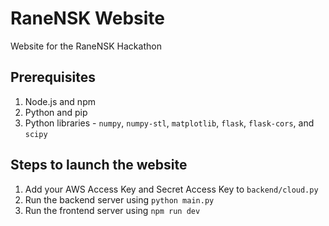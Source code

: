 # RaneNSK Website
Website for the RaneNSK Hackathon

## Prerequisites
1. Node.js and npm
2. Python and pip
3. Python libraries - ```numpy```, ```numpy-stl```, ```matplotlib```, ```flask```, ```flask-cors```, and ```scipy```

## Steps to launch the website
1. Add your AWS Access Key and Secret Access Key to ```backend/cloud.py```
2. Run the backend server using ```python main.py```
3. Run the frontend server using ```npm run dev```
